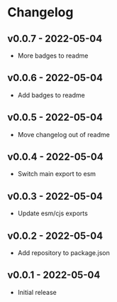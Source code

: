 # Changelog

## v0.0.7 - 2022-05-04

- More badges to readme

## v0.0.6 - 2022-05-04

- Add badges to readme

## v0.0.5 - 2022-05-04

- Move changelog out of readme

## v0.0.4 - 2022-05-04

- Switch main export to esm

## v0.0.3 - 2022-05-04

- Update esm/cjs exports

## v0.0.2 - 2022-05-04

- Add repository to package.json

## v0.0.1 - 2022-05-04

- Initial release
